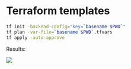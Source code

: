 # Terraform templates

```bash
tf init -backend-config="key=`basename $PWD`"
tf plan -var-file=`basename $PWD`.tfvars
tf apply -auto-approve
```

Results:

[<img src="https://github.com/ams0/terraform-templates/workflows/TFApplyVM/badge.svg">](https://github.com/ams0/terraform-templates/actions?query=workflow%3ATFApplyVM)

